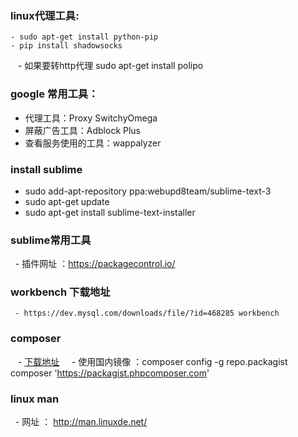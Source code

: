 
### linux代理工具:
    - sudo apt-get install python-pip
    - pip install shadowsocks
    - 如果要转http代理 sudo apt-get install polipo

### google 常用工具：
   - 代理工具：Proxy SwitchyOmega 
   - 屏蔽广告工具：Adblock Plus
   - 查看服务使用的工具：wappalyzer
   
### install sublime
   - sudo add-apt-repository ppa:webupd8team/sublime-text-3
   - sudo apt-get update
   - sudo apt-get install sublime-text-installer
   
### sublime常用工具
   - 插件网址 ：https://packagecontrol.io/
  
### workbench 下载地址
     - https://dev.mysql.com/downloads/file/?id=468285 workbench

### composer 
     - [下载地址](https://getcomposer.org/download/)
     - 使用国内镜像 ：composer config -g repo.packagist composer 'https://packagist.phpcomposer.com'
    
### linux man 
     - 网址 ： http://man.linuxde.net/

